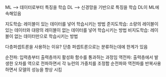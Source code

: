 ML --> 데이터로부터 특징을 학습
DL --> 신경망을 기반으로 특징을 학습 
DL이 ML에 속해있음

지도학습: 레이블이 있는 데이터를 넣어 학습시키는 방법
준지도학습: 소량의 레이블이 있는 데이터와 대량의 레이블이 없는 데이터를 넣어 학습시키는 방법
비지도학습: 레이블이 없는 데이터만으로 학습시키는 방법

다층퍼셉트론을 사용하는 이유? 단층 퍼셉트론으로는 분류하는데에 한계가 있음

순전파: 입력층부터 출력층까지 활성화 함수를 통과하는 과정임
역전파: 출력층에서 발생한 오차를 역으로 전파하면서 각 뉴런의 가중치를 조정함
순전파와 역전파를 반복사용하면서 모델의 성능을 향상 시킴